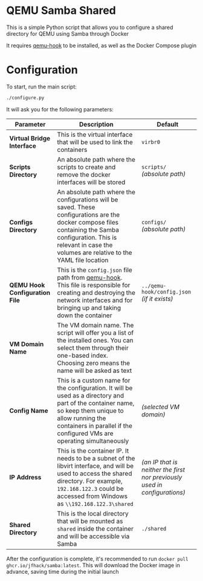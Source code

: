 # QEMU Samba Shared
This is a simple Python script that allows you to configure a shared directory for QEMU using Samba through Docker

It requires [qemu-hook](https://github.com/jfhack/qemu-hook) to be installed, as well as the Docker Compose plugin

# Configuration

To start, run the main script:

```sh
./configure.py
```

It will ask you for the following parameters:

 Parameter | Description | Default
 -- | -- | --
**Virtual Bridge Interface** | This is the virtual interface that will be used to link the containers | `virbr0`
**Scripts Directory** | An absolute path where the scripts to create and remove the docker interfaces will be stored | `scripts/` <br> _(absolute path)_
**Configs Directory** | An absolute path where the configurations will be saved. These configurations are the docker compose files containing the Samba configuration. This is relevant in case the volumes are relative to the YAML file location | `configs/` <br> _(absolute path)_
**QEMU Hook Configuration File** | This is the `config.json` file path from [qemu-hook](https://github.com/jfhack/qemu-hook). This file is responsible for creating and destroying the network interfaces and for bringing up and taking down the container | `../qemu-hook/config.json` <br> _(if it exists)_
**VM Domain Name** | The VM domain name. The script will offer you a list of the installed ones. You can select them through their one-based index. Choosing zero means the name will be asked as text | 
**Config Name** | This is a custom name for the configuration. It will be used as a directory and part of the container name, so keep them unique to allow running the containers in parallel if the configured VMs are operating simultaneously | _(selected VM domain)_
**IP Address** | This is the container IP. It needs to be a subnet of the libvirt interface, and will be used to access the shared directory. For example, `192.168.122.3` could be accessed from Windows as `\\192.168.122.3\shared` | _(an IP that is neither the first nor previously used in configurations)_
**Shared Directory** | This is the local directory that will be mounted as `shared` inside the container and will be accessible via Samba | `./shared`

After the configuration is complete, it's recommended to run `docker pull ghcr.io/jfhack/samba:latest`. This will download the Docker image in advance, saving time during the initial launch
